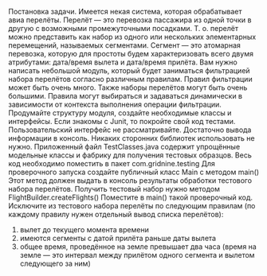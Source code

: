 Постановка задачи.
Имеется некая система, которая обрабатывает авиа перелёты. 
Перелёт — это перевозка пассажира из одной точки в другую с возможными промежуточными посадками. 
Т. о. перелёт можно представить как набор из одного или 
нескольких элементарных перемещений, называемых сегментами. 
Сегмент — это атомарная перевозка, которую для простоты будем 
характеризовать всего двумя атрибутами: дата/время вылета и дата/время прилёта.
Вам нужно написать небольшой модуль, который будет заниматься 
фильтрацией набора перелётов согласно различным правилам. 
Правил фильтрации может быть очень много. Также наборы перелётов 
могут быть очень большими. Правила могут выбираться и задаваться динамически в зависимости от контекста выполнения операции фильтрации.
Продумайте структуру модуля, создайте необходимые классы и интерфейсы. 
Если знакомы с Junit, то покройте свой код тестами. 
Пользовательский интерфейс не рассматривайте. 
Достаточно вывода информации в консоль. Никаких сторонних библиотек использовать не нужно.
Приложенный файл TestClasses.java содержит упрощённые модельные классы и 
фабрику для получения тестовых образцов. Весь код необходимо поместить 
в пакет com.gridnine.testing
Для проверочного запуска создайте публичный класс Main c методом main() 
Этот метод должен выдать в консоль результаты обработки тестового набора перелётов. 
Получить тестовый набор нужно методом FlightBuilder.createFlights()
Поместите в main() такой проверочный код. Исключите из тестового набора 
перелёты по следующим правилам (по каждому правилу нужен отдельный вывод списка перелётов):
1. вылет до текущего момента времени
2. имеются сегменты с датой прилёта раньше даты вылета
3. общее время, проведённое на земле превышает два часа 
(время на земле — это интервал между прилётом одного сегмента и вылетом следующего за ним)
